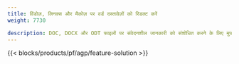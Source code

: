 ```yaml
---
title: विंडोज़, लिनक्स और मैकोज़ पर वर्ड दस्तावेज़ों को रिडक्ट करें 
weight: 7730

description: DOC, DOCX और ODT फाइलों पर संवेदनशील जानकारी को संशोधित करने के लिए मुफ्त ऐप और एपीआई
---
```


{{< blocks/products/pf/agp/feature-solution >}} 

